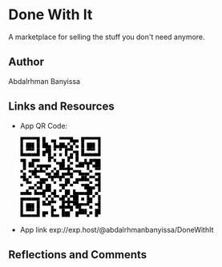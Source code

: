 # Done With It

A marketplace for selling the stuff you don't need anymore.

## Author

Abdalrhman Banyissa

## Links and Resources

- App QR Code:

  ![QR Code](./app/assets/doneWithItQR.png)

- App link
  exp://exp.host/@abdalrhmanbanyissa/DoneWithIt

## Reflections and Comments
